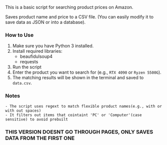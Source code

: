 This is a basic script for searching product prices on Amazon.

Saves product name and price to a CSV file. (You can easily modify it to save data as JSON or into a database).


### How to Use

1. Make sure you have Python 3 installed.
2. Install required libraries:
    - beaufidulsoup4
    - requests
3. Run the script
4. Enter the product you want to search for (e.g., `RTX 4090` or `Ryzen 5500G`).
5. The matching results will be shown in the terminal and saved to `data.csv`.

### Notes
    - The script uses regext to match flexible product names(e.g., with or with out spaces)
    - It filters out items that cointaint 'PC' or 'Computer'(case sensitive) to avoid prebuilt



### THIS VERSION DOESNT GO THROUGH PAGES, ONLY SAVES DATA FROM THE FIRST ONE
